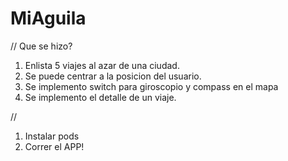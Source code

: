 # MiAguila

// Que se hizo?

1. Enlista 5 viajes al azar de una ciudad.
2. Se puede centrar a la posicion del usuario.
3. Se implemento switch para giroscopio y compass en el mapa
4. Se implemento el detalle de un viaje.

//
1. Instalar pods
2. Correr el APP!


